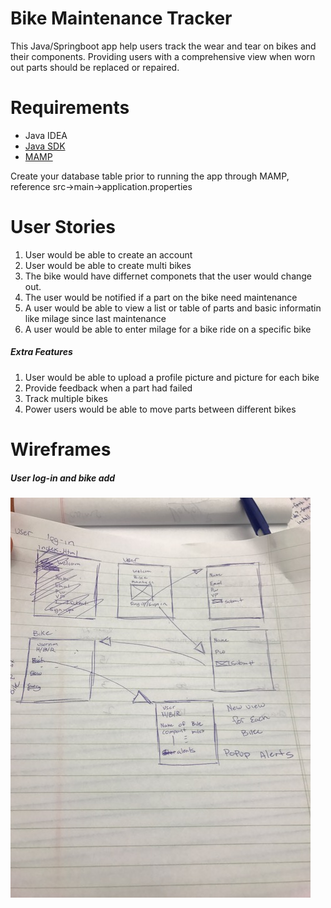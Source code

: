 # Bike Maintenance Tracker

This Java/Springboot app help users track the wear and tear on bikes and their components. Providing users with a
comprehensive view when worn out parts should be replaced or repaired.

# Requirements
<ul>
<li>Java IDEA</li>
<li><a href="http://www.oracle.com/technetwork/java/javase/downloads/jdk8-downloads-2133151.html">Java SDK</a></li>
<li><a href="https://www.mamp.info/en/">MAMP</a></li>
</ul>
<p>Create your database table prior to running the app through MAMP, reference src->main->application.properties</p>

# User Stories
<ol>
<li>User would be able to create an account</li>
<li>User would be able to create multi bikes</li>
<li>The bike would have differnet componets that the user would change out.</li>
<li>The user would be notified if a part on the bike need maintenance</li>
<li> A user would be able to view a list or table of parts and basic informatin like milage since last maintenance</li>
<li>A user would be able to enter milage for a bike ride on a specific bike</li>
</ol>

<h5>Extra Features</h5>
<ol>
<li>User would be able to upload a profile picture and picture for each bike</li>
<li>Provide feedback when a part had failed</li>
<li>Track multiple bikes</li>
<li>Power users would be able to move parts between different bikes</li>
</ol>

# Wireframes

<h5>User log-in and bike add</h5>
<img src="https://github.com/alarconm/BikeMaintenanceTracker/blob/master/IMG_1944.JPG?raw=true">
